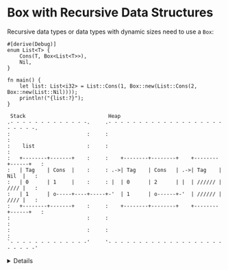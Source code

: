 # Box with Recursive Data Structures

Recursive data types or data types with dynamic sizes need to use a `Box`:

```rust,editable
#[derive(Debug)]
enum List<T> {
    Cons(T, Box<List<T>>),
    Nil,
}

fn main() {
    let list: List<i32> = List::Cons(1, Box::new(List::Cons(2, Box::new(List::Nil))));
    println!("{list:?}");
}
```

```bob
 Stack                           Heap
.- - - - - - - - - - - - -.     .- - - - - - - - - - - - - - - - - - - - - - - -.
:                         :     :                                               :
:    list                 :     :                                               :
:   +--------+-------+    :     :    +--------+--------+    +--------+------+   :
:   | Tag    | Cons  |    :     : .->| Tag    | Cons   | .->| Tag    | Nil  |   :
:   | 0      | 1     |    :     : |  | 0      | 2      | |  | ////// | //// |   :
:   | 1      | o-----+----+-----+-'  | 1      | o------+-'  | ////// | //// |   :
:   +--------+-------+    :     :    +--------+--------+    +--------+------+   :
:                         :     :                                               :
:                         :     :                                               :
`- - - - - - - - - - - - -'     '- - - - - - - - - - - - - - - - - - - - - - - -'
```

<details>
    
* If the `Box` was not used here and we attempted to embed a `List` directly into the `List`,
the compiler would not compute a fixed size of the struct in memory, it would look infinite.
    
* `Box` solves this problem as it has the same size as a regular pointer and just points at the next
element of the `List` in the heap.    

* Remove the `Box` in the List definition and show the compiler error. "Recursive with indirection" is a hint you might want to use a Box or reference of some kind, instead of storing a value directly.   
    
</details>

